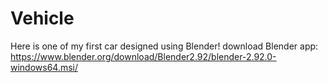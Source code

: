# Vehicle

Here is one of my first car designed using Blender!
download Blender app: https://www.blender.org/download/Blender2.92/blender-2.92.0-windows64.msi/
